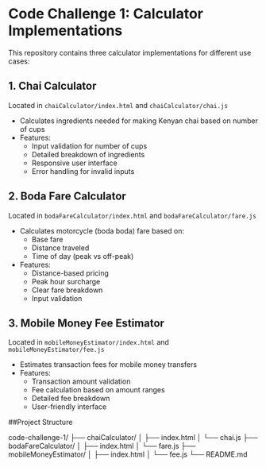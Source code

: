 # Code Challenge 1: Calculator Implementations

This repository contains three calculator implementations for different use cases:

## 1. Chai Calculator
Located in `chaiCalculator/index.html` and `chaiCalculator/chai.js`
- Calculates ingredients needed for making Kenyan chai based on number of cups
- Features:
  - Input validation for number of cups
  - Detailed breakdown of ingredients
  - Responsive user interface
  - Error handling for invalid inputs

## 2. Boda Fare Calculator
Located in `bodaFareCalculator/index.html` and `bodaFareCalculator/fare.js`
- Calculates motorcycle (boda boda) fare based on:
  - Base fare
  - Distance traveled
  - Time of day (peak vs off-peak)
- Features:
  - Distance-based pricing
  - Peak hour surcharge
  - Clear fare breakdown
  - Input validation

## 3. Mobile Money Fee Estimator
Located in `mobileMoneyEstimator/index.html` and `mobileMoneyEstimator/fee.js`
- Estimates transaction fees for mobile money transfers
- Features:
  - Transaction amount validation
  - Fee calculation based on amount ranges
  - Detailed fee breakdown
  - User-friendly interface



##Project Structure

code-challenge-1/
├── chaiCalculator/
│   ├── index.html
│   └── chai.js
├── bodaFareCalculator/
│   ├── index.html
│   └── fare.js
├── mobileMoneyEstimator/
│   ├── index.html
│   └── fee.js
└── README.md
```


